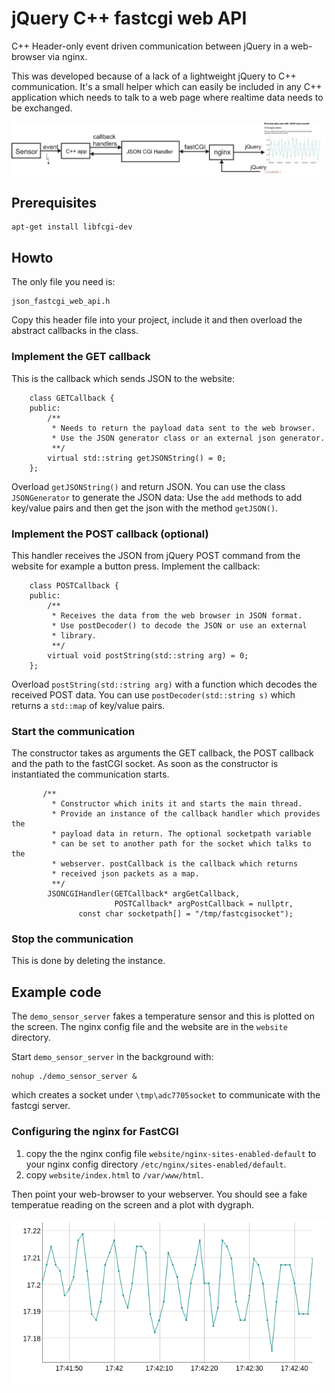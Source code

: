 # jQuery C++ fastcgi web API

C++ Header-only event driven communication between jQuery in a web-browser via nginx.

This was developed because of a lack of a lightweight jQuery to C++
communication. It's a small helper which can easily be
included in any C++ application which needs to talk to a web page
where realtime data needs to be exchanged.

![alt tag](dataflow.png)

## Prerequisites

```
apt-get install libfcgi-dev
```

## Howto

The only file you need is:
```
json_fastcgi_web_api.h
```
Copy this header file into your project, include it and then overload the
abstract callbacks in the class.

### Implement the GET callback

This is the callback which sends JSON to the website:

```
	class GETCallback {
	public:
		/**
		 * Needs to return the payload data sent to the web browser.
		 * Use the JSON generator class or an external json generator.
		 **/
		virtual std::string getJSONString() = 0;
	};
```
Overload `getJSONString()` and return JSON. You can use the
class `JSONGenerator` to generate the JSON data: Use the `add`
methods to add key/value pairs and then get the json with the
method `getJSON()`.

### Implement the POST callback (optional)

This handler receives the JSON from jQuery POST command from the
website for example a button press. Implement the callback:

```
	class POSTCallback {
	public:
		/**
		 * Receives the data from the web browser in JSON format.
		 * Use postDecoder() to decode the JSON or use an external
		 * library.
		 **/
		virtual void postString(std::string arg) = 0;
	};
```
Overload `postString(std::string arg)` with a function
which decodes the received POST data.
You can use `postDecoder(std::string s)` which returns a
`std::map` of key/value pairs.

### Start the communication

The constructor takes as arguments the GET callback, the POST callback
and the path to the fastCGI socket. As soon as the constructor is
instantiated the communication starts.

```
       /**
         * Constructor which inits it and starts the main thread.
         * Provide an instance of the callback handler which provides the
         * payload data in return. The optional socketpath variable
         * can be set to another path for the socket which talks to the
         * webserver. postCallback is the callback which returns
         * received json packets as a map.
         **/
        JSONCGIHandler(GETCallback* argGetCallback,
                       POSTCallback* argPostCallback = nullptr,
		       const char socketpath[] = "/tmp/fastcgisocket");
```

### Stop the communication

This is done by deleting the instance.


## Example code

The `demo_sensor_server` fakes a temperature sensor
and this is plotted on the screen. The nginx
config file and the website are in the `website`
directory.

Start `demo_sensor_server`
in the background with:
```
nohup ./demo_sensor_server &
```
which creates a socket under `\tmp\adc7705socket` to communicate with
the fastcgi server.

### Configuring the nginx for FastCGI

 1. copy the the nginx config file `website/nginx-sites-enabled-default` to your
    nginx config directory `/etc/nginx/sites-enabled/default`.
 2. copy `website/index.html` to `/var/www/html`.
 
Then point your web-browser to your webserver. You should see a fake
temperatue reading on the screen and a plot with dygraph.

![alt tag](screenshot.png)

